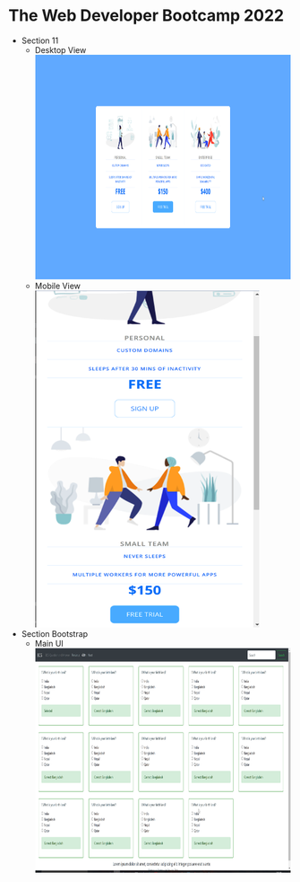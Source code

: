 # The Web Developer Bootcamp 2022

* Section 11
    * Desktop View <br>
        <img src="11 Pricing Panel Project\Desktop Environment.png" height="400px" width="600px">
        <br>
    * Mobile View<br>
        <img src="11 Pricing Panel Project\Mobile Environment.png" height="600px" width="400px">
        <br>
* Section Bootstrap
    * Main UI<br>
        <img src="BCS Question Bank\mainui.png" height="400px" width="600px">
        <br>
